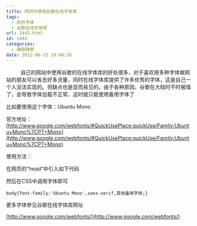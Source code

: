 ```yaml
---
title: 网页中使用谷歌在线字体库
tags:
  - 网页字体
  - 谷歌在线字体库
url: 1443.html
id: 1443
categories:
  - 编程随想
date: 2012-06-15 19:48:26
---
```


          自己的网站中使用谷歌的在线字体库的好处很多，对于喜欢用多种字体做网站的朋友可以省去好多流量，同时在线字体库提供了许多优秀的字体，这是自己一个人没法实现的。但缺点也是显而易见的，由于各种原因，谷歌在大陆时不时被墙了，会导致字体加载不正常，这时就只能使用备用字体了

比如要使用这个字体：Ubuntu Mono

官方地址：[http://www.google.com/webfonts/#QuickUsePlace:quickUse/Family:Ubuntu+Mono%7CPT+Mono](http://www.google.com/webfonts/#QuickUsePlace:quickUse/Family:Ubuntu+Mono%7CPT+Mono)

使用方法：

在网页的“head”中引入如下代码

  

然后在CSS中调用字体即可

`body{font-family:'Ubuntu Mono',sans-serif,其他备用字体;}`

更多字体参见谷歌在线字体库网址

[http://www.google.com/webfonts/](http://www.google.com/webfonts/)
